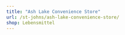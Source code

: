 ```yaml
---
title: "Ash Lake Convenience Store"
url: /st-johns/ash-lake-convenience-store/
shop: Lebensmittel
---
```


